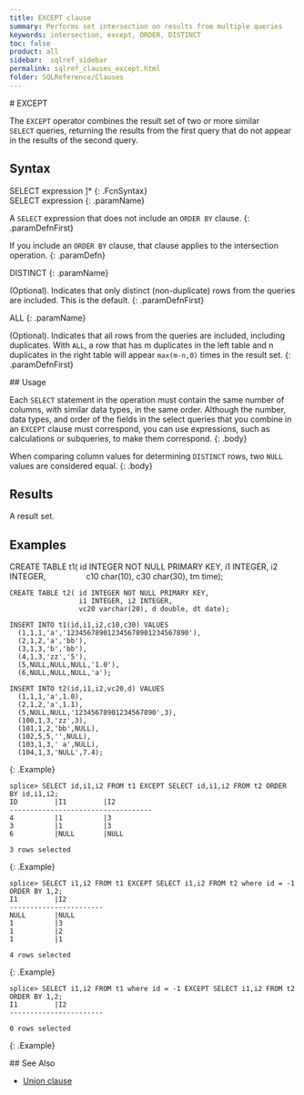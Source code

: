 ```yaml
---
title: EXCEPT clause
summary: Performs set intersection on results from multiple queries
keywords: intersection, except, ORDER, DISTINCT
toc: false
product: all
sidebar:  sqlref_sidebar
permalink: sqlref_clauses_except.html
folder: SQLReference/Clauses
---
```

<section>
<div class="TopicContent" data-swiftype-index="true" markdown="1">
# EXCEPT

The `EXCEPT` operator combines the result set of two or more similar
`SELECT` queries, returning the results from the first query that do not
appear in the results of the second query.

## Syntax

<div class="fcnWrapperWide" markdown="1">
    SELECT expression ]*
{: .FcnSyntax}

</div>
<div class="paramList" markdown="1">
SELECT expression
{: .paramName}

A `SELECT` expression that does not include an `ORDER BY` clause.
{: .paramDefnFirst}

If you include an `ORDER BY` clause, that clause applies to the
intersection operation.
{: .paramDefn}

DISTINCT
{: .paramName}

(Optional). Indicates that only distinct (non-duplicate) rows from the
queries are included. This is the default.
{: .paramDefnFirst}

ALL
{: .paramName}

(Optional). Indicates that all rows from the queries are included,
including duplicates. With `ALL`, a row that has m duplicates in the
left table and n duplicates in the right table will appear `max(m-n,0)`
times in the result set.
{: .paramDefnFirst}

</div>
## Usage

Each `SELECT` statement in the operation must contain the same number of
columns, with similar data types, in the same order. Although the
number, data types, and order of the fields in the select queries that
you combine in an `EXCEPT` clause must correspond, you can use
expressions, such as calculations or subqueries, to make them
correspond.
{: .body}

When comparing column values for determining `DISTINCT` rows, two `NULL`
values are considered equal.
{: .body}

## Results

A result set.

## Examples

<div class="preWrapper" markdown="1">
    CREATE TABLE t1( id INTEGER NOT NULL PRIMARY KEY,
                     i1 INTEGER, i2 INTEGER,
                     c10 char(10), c30 char(30), tm time);
    
    CREATE TABLE t2( id INTEGER NOT NULL PRIMARY KEY,
                     i1 INTEGER, i2 INTEGER,
                     vc20 varchar(20), d double, dt date);
    
    INSERT INTO t1(id,i1,i2,c10,c30) VALUES
      (1,1,1,'a','123456789012345678901234567890'),
      (2,1,2,'a','bb'),
      (3,1,3,'b','bb'),
      (4,1,3,'zz','5'),
      (5,NULL,NULL,NULL,'1.0'),
      (6,NULL,NULL,NULL,'a');
    
    INSERT INTO t2(id,i1,i2,vc20,d) VALUES
      (1,1,1,'a',1.0),
      (2,1,2,'a',1.1),
      (5,NULL,NULL,'12345678901234567890',3),
      (100,1,3,'zz',3),
      (101,1,2,'bb',NULL),
      (102,5,5,'',NULL),
      (103,1,3,' a',NULL),
      (104,1,3,'NULL',7.4);
{: .Example}

    splice> SELECT id,i1,i2 FROM t1 EXCEPT SELECT id,i1,i2 FROM t2 ORDER BY id,i1,i2;
    ID         |I1         |I2
    -----------------------------------
    4          |1          |3
    3          |1          |3
    6          |NULL       |NULL
    
    3 rows selected
{: .Example}

    splice> SELECT i1,i2 FROM t1 EXCEPT SELECT i1,i2 FROM t2 where id = -1 ORDER BY 1,2;
    I1         |I2
    -----------------------
    NULL       |NULL
    1          |3
    1          |2
    1          |1
    
    4 rows selected
{: .Example}

    splice> SELECT i1,i2 FROM t1 where id = -1 EXCEPT SELECT i1,i2 FROM t2 ORDER BY 1,2;
    I1         |I2
    -----------------------
    
    0 rows selected
{: .Example}

</div>
## See Also

* [Union clause](sqlref_clauses_union.html)

</div>
</section>

